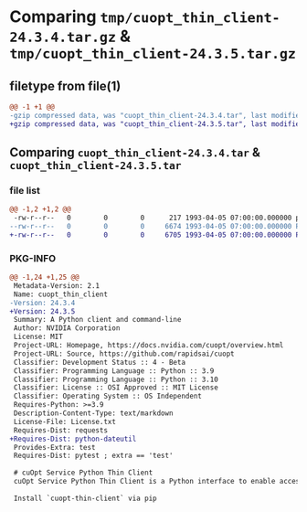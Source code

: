 # Comparing `tmp/cuopt_thin_client-24.3.4.tar.gz` & `tmp/cuopt_thin_client-24.3.5.tar.gz`

## filetype from file(1)

```diff
@@ -1 +1 @@
-gzip compressed data, was "cuopt_thin_client-24.3.4.tar", last modified: Mon Apr  5 07:00:00 1993, max compression
+gzip compressed data, was "cuopt_thin_client-24.3.5.tar", last modified: Mon Apr  5 07:00:00 1993, max compression
```

## Comparing `cuopt_thin_client-24.3.4.tar` & `cuopt_thin_client-24.3.5.tar`

### file list

```diff
@@ -1,2 +1,2 @@
 -rw-r--r--   0        0        0      217 1993-04-05 07:00:00.000000 pyproject.toml
--rw-r--r--   0        0        0     6674 1993-04-05 07:00:00.000000 PKG-INFO
+-rw-r--r--   0        0        0     6705 1993-04-05 07:00:00.000000 PKG-INFO
```

### PKG-INFO

```diff
@@ -1,24 +1,25 @@
 Metadata-Version: 2.1
 Name: cuopt_thin_client
-Version: 24.3.4
+Version: 24.3.5
 Summary: A Python client and command-line
 Author: NVIDIA Corporation
 License: MIT
 Project-URL: Homepage, https://docs.nvidia.com/cuopt/overview.html
 Project-URL: Source, https://github.com/rapidsai/cuopt
 Classifier: Development Status :: 4 - Beta
 Classifier: Programming Language :: Python :: 3.9
 Classifier: Programming Language :: Python :: 3.10
 Classifier: License :: OSI Approved :: MIT License
 Classifier: Operating System :: OS Independent
 Requires-Python: >=3.9
 Description-Content-Type: text/markdown
 License-File: License.txt
 Requires-Dist: requests
+Requires-Dist: python-dateutil
 Provides-Extra: test
 Requires-Dist: pytest ; extra == 'test'
 
 # cuOpt Service Python Thin Client
 cuOpt Service Python Thin Client is a Python interface to enable access to NVIDIA managed cuOpt service.
 
 Install `cuopt-thin-client` via pip
```

